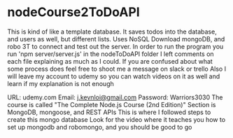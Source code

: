 # nodeCourse2ToDoAPI

This is kind of like a template database.
It saves todos into the database, and users as well, but different lists.
Uses NoSQL
Download mongoDB, and robo 3T to connect and test out the server.
In order to run the program you run 'npm server/server.js' in the nodeToDoAPI folder
I left comments on each file explaining as much as I could.
If you are confused about what some process does feel free to shoot me a message on slack or trello 
Also I will leave my account to udemy so you can watch videos on it as well and learn if my explanation is not enough 

URL: udemy.com
Email: j.kevnloi@gmail.com
Password: Warriors3030
The course is called "The Complete Node.js Course (2nd Edition)"
Section is MongoDB, mongoose, and REST APIs 
This is where I followed steps to create this mongo database
Look for the video where it teaches you how to set up mongodb and robomongo, and you should be good to go 
